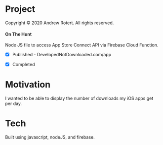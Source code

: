 # Project
Copyright © 2020 Andrew Rotert. All rights reserved.
#### On The Hunt
Node JS file to access App Store Connect API via Firebase Cloud Function. 

- [x] Published - DevelopedNotDownloaded.com/app
- [x] Completed


# Motivation
I wanted to be able to display the number of downloads my iOS apps get per day.


# Tech
Built using javascript, nodeJS, and firebase.

